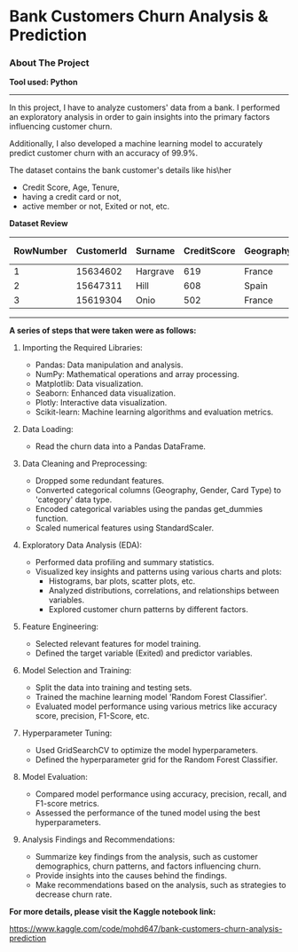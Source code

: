 # Bank Customers Churn Analysis & Prediction

### About The Project
**Tool used: Python**

---
In this project, I have to analyze customers' data from a bank. I performed an exploratory analysis in order to gain insights into the primary factors influencing customer churn. 

Additionally, I also developed a machine learning model to accurately predict customer churn with an accuracy of 99.9%.

The dataset contains the bank customer's details like his\her 
- Credit Score,	Age, Tenure,	
- having a credit card or not,	
- active member or not, Exited or not, etc.

**Dataset Review**

| RowNumber | CustomerId | Surname   | CreditScore | Geography | Gender | Age | Tenure | Balance   | NumOfProducts | HasCrCard | IsActiveMember | EstimatedSalary | Exited | Complain | Satisfaction Score | Card Type | Point Earned |
|-----------|------------|-----------|-------------|-----------|--------|-----|--------|-----------|---------------|-----------|----------------|-----------------|--------|----------|--------------------|-----------|--------------|
| 1         | 15634602   | Hargrave  | 619         | France    | Female | 42  | 2      | 0         | 1             | 1         | 1              | 101348.88       | 1      | 1        | 2                  | DIAMOND   | 464          |
| 2         | 15647311   | Hill      | 608         | Spain     | Female | 41  | 1      | 83807.86  | 1             | 0         | 1              | 112542.58       | 0      | 1        | 3                  | DIAMOND   | 456          |
| 3         | 15619304   | Onio      | 502         | France    | Female | 42  | 8      | 159660.8  | 3             | 1         | 0              | 113931.57       | 1      | 1        | 3                  | DIAMOND   | 377          |


---
**A series of steps that were taken were as follows:**

1. Importing the Required Libraries:
   - Pandas: Data manipulation and analysis.
   - NumPy: Mathematical operations and array processing.
   - Matplotlib: Data visualization.
   - Seaborn: Enhanced data visualization.
   - Plotly: Interactive data visualization.
   - Scikit-learn: Machine learning algorithms and evaluation metrics.
     
2. Data Loading:
   - Read the churn data into a Pandas DataFrame.

3. Data Cleaning and Preprocessing:
   - Dropped some redundant features.
   - Converted categorical columns (Geography, Gender, Card Type) to 'category' data type.
   - Encoded categorical variables using the pandas get_dummies function.
   - Scaled numerical features using StandardScaler.

5. Exploratory Data Analysis (EDA):
   - Performed data profiling and summary statistics.
   - Visualized key insights and patterns using various charts and plots:
     - Histograms, bar plots, scatter plots, etc.
     - Analyzed distributions, correlations, and relationships between variables.
     - Explored customer churn patterns by different factors.

6. Feature Engineering:
   - Selected relevant features for model training.
   - Defined the target variable (Exited) and predictor variables.

7. Model Selection and Training:
   - Split the data into training and testing sets.
   - Trained the machine learning model 'Random Forest Classifier'.
   - Evaluated model performance using various metrics like accuracy score, precision, F1-Score, etc.

8. Hyperparameter Tuning:
   - Used GridSearchCV to optimize the model hyperparameters.
   - Defined the hyperparameter grid for the Random Forest Classifier.

9. Model Evaluation:
   - Compared model performance using accuracy, precision, recall, and F1-score metrics.
   - Assessed the performance of the tuned model using the best hyperparameters.

10. Analysis Findings and Recommendations:
    - Summarize key findings from the analysis, such as customer demographics, churn patterns, and factors influencing churn.
    - Provide insights into the causes behind the findings.
    - Make recommendations based on the analysis, such as strategies to decrease churn rate.



**For more details, please visit the Kaggle notebook link:**

https://www.kaggle.com/code/mohd647/bank-customers-churn-analysis-prediction


